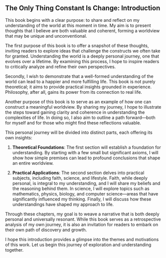 ## The Only Thing Constant Is Change: Introduction

This book begins with a clear purpose: to share and reflect on my understanding of the world at this moment in time. My aim is to present thoughts that I believe are both valuable and coherent, forming a worldview that may be unique and unconventional.

The first purpose of this book is to offer a snapshot of these thoughts, inviting readers to explore ideas that challenge the constructs we often take for granted. Understanding the world is a deeply personal journey, one that evolves over a lifetime. By examining this process, I hope to inspire readers to critically analyze and refine their own perspectives.

Secondly, I wish to demonstrate that a well-formed understanding of the world can lead to a happier and more fulfilling life. This book is not purely theoretical; it aims to provide practical insights grounded in experience. Philosophy, after all, gains its power from its connection to real life.

Another purpose of this book is to serve as an example of how one can construct a meaningful worldview. By sharing my journey, I hope to illustrate the steps toward gaining clarity and coherence in understanding the complexities of life. In doing so, I also aim to outline a path forward—both for myself and for those who might find these reflections valuable.

This personal journey will be divided into distinct parts, each offering its own insights:

1. **Theoretical Foundations**: The first section will establish a foundation for understanding. By starting with a few small but significant axioms, I will show how simple premises can lead to profound conclusions that shape an entire worldview.

2. **Practical Applications**: The second section delves into practical subjects, including faith, science, and lifestyle. Faith, while deeply personal, is integral to my understanding, and I will share my beliefs and the reasoning behind them. In science, I will explore topics such as mathematics, physics, biology, and computer science—areas that have significantly influenced my thinking. Finally, I will discuss how these understandings have shaped my approach to life.

Through these chapters, my goal is to weave a narrative that is both deeply personal and universally resonant. While this book serves as a retrospective analysis of my own journey, it is also an invitation for readers to embark on their own path of discovery and growth.

I hope this introduction provides a glimpse into the themes and motivations of this work. Let us begin this journey of exploration and understanding together.

